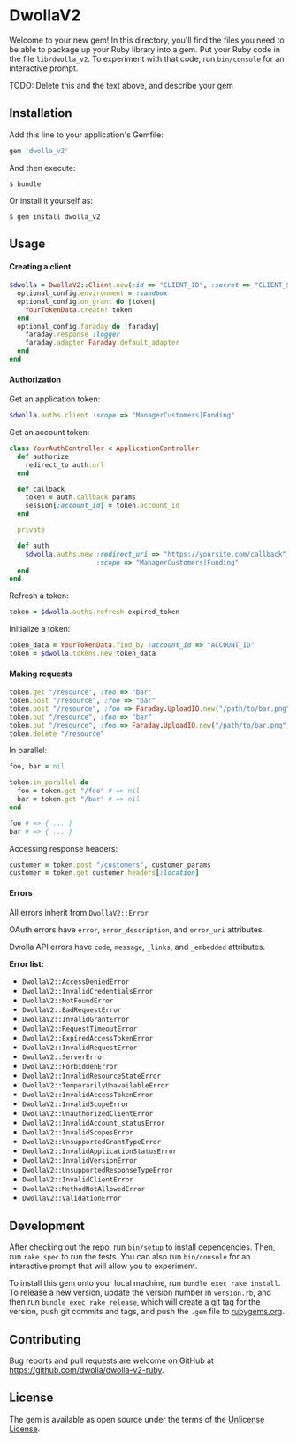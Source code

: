 # DwollaV2

Welcome to your new gem! In this directory, you'll find the files you need to be able to package up your Ruby library into a gem. Put your Ruby code in the file `lib/dwolla_v2`. To experiment with that code, run `bin/console` for an interactive prompt.

TODO: Delete this and the text above, and describe your gem

## Installation

Add this line to your application's Gemfile:

```ruby
gem 'dwolla_v2'
```

And then execute:

    $ bundle

Or install it yourself as:

    $ gem install dwolla_v2

## Usage

#### Creating a client

```ruby
$dwolla = DwollaV2::Client.new(:id => "CLIENT_ID", :secret => "CLIENT_SECRET") do |optional_config|
  optional_config.environment = :sandbox
  optional_config.on_grant do |token|
    YourTokenData.create! token
  end
  optional_config.faraday do |faraday|
    faraday.response :logger
    faraday.adapter Faraday.default_adapter
  end
end
```

#### Authorization

Get an application token:

```ruby
$dwolla.auths.client :scope => "ManagerCustomers|Funding"
```

Get an account token:

```ruby
class YourAuthController < ApplicationController
  def authorize
    redirect_to auth.url
  end

  def callback
    token = auth.callback params
    session[:account_id] = token.account_id
  end

  private

  def auth
    $dwolla.auths.new :redirect_uri => "https://yoursite.com/callback",
                      :scope => "ManagerCustomers|Funding"
  end
end
```

Refresh a token:

```ruby
token = $dwolla.auths.refresh expired_token
```

Initialize a token:

```ruby
token_data = YourTokenData.find_by :account_id => "ACCOUNT_ID"
token = $dwolla.tokens.new token_data
```

#### Making requests

```ruby
token.get "/resource", :foo => "bar"
token.post "/resource", :foo => "bar"
token.post "/resource", :foo => Faraday.UploadIO.new("/path/to/bar.png", "image/png")
token.put "/resource", :foo => "bar"
token.put "/resource", :foo => Faraday.UploadIO.new("/path/to/bar.png", "image/png")
token.delete "/resource"
```

In parallel:

```ruby
foo, bar = nil

token.in_parallel do
  foo = token.get "/foo" # => nil
  bar = token.get "/bar" # => nil
end

foo # => { ... }
bar # => { ... }
```

Accessing response headers:

```ruby
customer = token.post "/customers", customer_params
customer = token.get customer.headers[:location]
```

#### Errors

All errors inherit from `DwollaV2::Error`

OAuth errors have `error`, `error_description`, and `error_uri` attributes.

Dwolla API errors have `code`, `message`, `_links`, and `_embedded` attributes.

**Error list:**

- `DwollaV2::AccessDeniedError`
- `DwollaV2::InvalidCredentialsError`
- `DwollaV2::NotFoundError`
- `DwollaV2::BadRequestError`
- `DwollaV2::InvalidGrantError`
- `DwollaV2::RequestTimeoutError`
- `DwollaV2::ExpiredAccessTokenError`
- `DwollaV2::InvalidRequestError`
- `DwollaV2::ServerError`
- `DwollaV2::ForbiddenError`
- `DwollaV2::InvalidResourceStateError`
- `DwollaV2::TemporarilyUnavailableError`
- `DwollaV2::InvalidAccessTokenError`
- `DwollaV2::InvalidScopeError`
- `DwollaV2::UnauthorizedClientError`
- `DwollaV2::InvalidAccount_statusError`
- `DwollaV2::InvalidScopesError`
- `DwollaV2::UnsupportedGrantTypeError`
- `DwollaV2::InvalidApplicationStatusError`
- `DwollaV2::InvalidVersionError`
- `DwollaV2::UnsupportedResponseTypeError`
- `DwollaV2::InvalidClientError`
- `DwollaV2::MethodNotAllowedError`
- `DwollaV2::ValidationError`

## Development

After checking out the repo, run `bin/setup` to install dependencies. Then, run `rake spec` to run the tests. You can also run `bin/console` for an interactive prompt that will allow you to experiment.

To install this gem onto your local machine, run `bundle exec rake install`. To release a new version, update the version number in `version.rb`, and then run `bundle exec rake release`, which will create a git tag for the version, push git commits and tags, and push the `.gem` file to [rubygems.org](https://rubygems.org).

## Contributing

Bug reports and pull requests are welcome on GitHub at https://github.com/dwolla/dwolla-v2-ruby.

## License

The gem is available as open source under the terms of the [Unlicense License](http://unlicense.org/).
